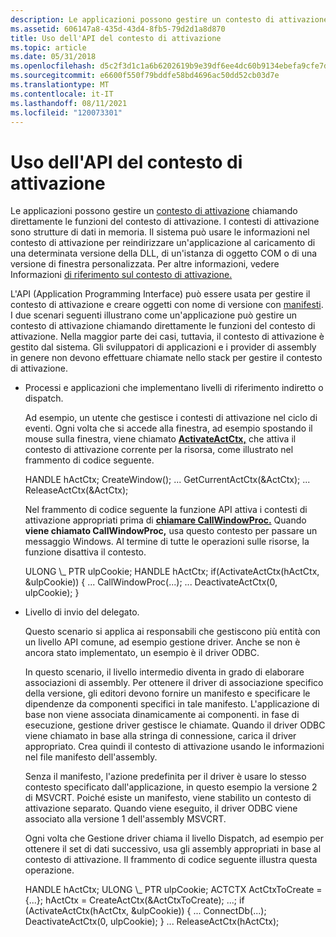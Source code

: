 ```yaml
---
description: Le applicazioni possono gestire un contesto di attivazione chiamando direttamente le funzioni del contesto di attivazione.
ms.assetid: 606147a8-435d-43d4-8fb5-79d2d1a8d870
title: Uso dell'API del contesto di attivazione
ms.topic: article
ms.date: 05/31/2018
ms.openlocfilehash: d5c2f3d1c1a6b6202619b9e39df6ee4dc60b9134ebefa9cfe7dea4db9a344bd7
ms.sourcegitcommit: e6600f550f79bddfe58bd4696ac50dd52cb03d7e
ms.translationtype: MT
ms.contentlocale: it-IT
ms.lasthandoff: 08/11/2021
ms.locfileid: "120073301"
---
```

# <a name="using-the-activation-context-api"></a>Uso dell'API del contesto di attivazione

Le applicazioni possono gestire un [contesto di attivazione](activation-contexts.md) chiamando direttamente le funzioni del contesto di attivazione. I contesti di attivazione sono strutture di dati in memoria. Il sistema può usare le informazioni nel contesto di attivazione per reindirizzare un'applicazione al caricamento di una determinata versione della DLL, di un'istanza di oggetto COM o di una versione di finestra personalizzata. Per altre informazioni, vedere Informazioni [di riferimento sul contesto di attivazione.](activation-context-reference.md)

L'API (Application Programming Interface) può essere usata per gestire il contesto di attivazione e creare oggetti con nome di versione con [manifesti](manifests.md). I due scenari seguenti illustrano come un'applicazione può gestire un contesto di attivazione chiamando direttamente le funzioni del contesto di attivazione. Nella maggior parte dei casi, tuttavia, il contesto di attivazione è gestito dal sistema. Gli sviluppatori di applicazioni e i provider di assembly in genere non devono effettuare chiamate nello stack per gestire il contesto di attivazione.

-   Processi e applicazioni che implementano livelli di riferimento indiretto o dispatch.

    Ad esempio, un utente che gestisce i contesti di attivazione nel ciclo di eventi. Ogni volta che si accede alla finestra, ad esempio spostando il mouse sulla finestra, viene chiamato [**ActivateActCtx,**](/windows/desktop/api/Winbase/nf-winbase-activateactctx) che attiva il contesto di attivazione corrente per la risorsa, come illustrato nel frammento di codice seguente.

    <dl> HANDLE hActCtx;  
    CreateWindow();  
    ...  
    GetCurrentActCtx(&ActCtx);  
    ...  
    ReleaseActCtx(&ActCtx);  
    </dl>

    Nel frammento di codice seguente la funzione API attiva i contesti di attivazione appropriati prima di [**chiamare CallWindowProc.**](/windows/win32/api/winuser/nf-winuser-callwindowproca) Quando **viene chiamato CallWindowProc,** usa questo contesto per passare un messaggio Windows. Al termine di tutte le operazioni sulle risorse, la funzione disattiva il contesto.

    <dl> ULONG \_ PTR ulpCookie;  
    HANDLE hActCtx;  
    if(ActivateActCtx(hActCtx, &ulpCookie))  
    {  
    ...  
    CallWindowProc(...);  
    ...  
    DeactivateActCtx(0, ulpCookie);  
    }  
    </dl>

-   Livello di invio del delegato.

    Questo scenario si applica ai responsabili che gestiscono più entità con un livello API comune, ad esempio gestione driver. Anche se non è ancora stato implementato, un esempio è il driver ODBC.

    In questo scenario, il livello intermedio diventa in grado di elaborare associazioni di assembly. Per ottenere il driver di associazione specifico della versione, gli editori devono fornire un manifesto e specificare le dipendenze da componenti specifici in tale manifesto. L'applicazione di base non viene associata dinamicamente ai componenti. in fase di esecuzione, gestione driver gestisce le chiamate. Quando il driver ODBC viene chiamato in base alla stringa di connessione, carica il driver appropriato. Crea quindi il contesto di attivazione usando le informazioni nel file manifesto dell'assembly.

    Senza il manifesto, l'azione predefinita per il driver è usare lo stesso contesto specificato dall'applicazione, in questo esempio la versione 2 di MSVCRT. Poiché esiste un manifesto, viene stabilito un contesto di attivazione separato. Quando viene eseguito, il driver ODBC viene associato alla versione 1 dell'assembly MSVCRT.

    Ogni volta che Gestione driver chiama il livello Dispatch, ad esempio per ottenere il set di dati successivo, usa gli assembly appropriati in base al contesto di attivazione. Il frammento di codice seguente illustra questa operazione.

    <dl> HANDLE hActCtx;  
    ULONG \_ PTR ulpCookie;  
    ACTCTX ActCtxToCreate = {...};  
    hActCtx = CreateActCtx(&ActCtxToCreate);  
    ...;  
    if (ActivateActCtx(hActCtx, &ulpCookie))  
    {  
    ...  
    ConnectDb(...);  
    DeactivateActCtx(0, ulpCookie);  
    }  
    ...  
    ReleaseActCtx(hActCtx);  
    </dl>

 

 
